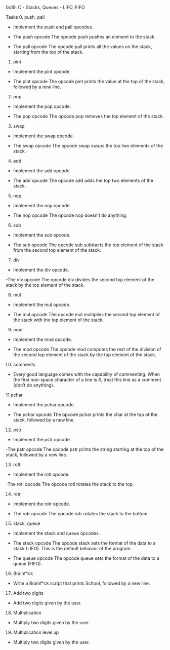 0x19. C - Stacks, Queues - LIFO, FIFO

Tasks
0. push, pall
- Implement the push and pall opcodes.

- The push opcode
The opcode push pushes an element to the stack.

- The pall opcode
The opcode pall prints all the values on the stack, starting from the top of the stack.

1. pint
- Implement the pint opcode.

- The pint opcode
The opcode pint prints the value at the top of the stack, followed by a new line.

2. pop
- Implement the pop opcode.

- The pop opcode
The opcode pop removes the top element of the stack.

3. swap
- Implement the swap opcode.

- The swap opcode
The opcode swap swaps the top two elements of the stack.

4. add
- Implement the add opcode.

- The add opcode
The opcode add adds the top two elements of the stack.

5. nop
- Implement the nop opcode.

- The nop opcode
The opcode nop doesn’t do anything.

6. sub
- Implement the sub opcode.

- The sub opcode
The opcode sub subtracts the top element of the stack from the second top element of the stack.

7. div
- Implement the div opcode.

-The div opcode
The opcode div divides the second top element of the stack by the top element of the stack.

8. mul
- Implement the mul opcode.

- The mul opcode
The opcode mul multiplies the second top element of the stack with the top element of the stack.

9. mod
- Implement the mod opcode.

- The mod opcode
The opcode mod computes the rest of the division of the second top element of the stack by the top element of the stack.

10. comments
- Every good language comes with the capability of commenting. When the first non-space character of a line is #, treat this line as a comment (don’t do anything).

11 pchar
- Implement the pchar opcode.

- The pchar opcode
The opcode pchar prints the char at the top of the stack, followed by a new line.

12. pstr
- Implement the pstr opcode.

-The pstr opcode
The opcode pstr prints the string starting at the top of the stack, followed by a new line.

13. rotl
- Implement the rotl opcode.

-The rotl opcode
The opcode rotl rotates the stack to the top.

14. rotr
- Implement the rotr opcode.

- The rotr opcode
The opcode rotr rotates the stack to the bottom.

15. stack, queue
- Implement the stack and queue opcodes.

- The stack opcode
The opcode stack sets the format of the data to a stack (LIFO). This is the default behavior of the program.

- The queue opcode
The opcode queue sets the format of the data to a queue (FIFO).

16. Brainf*ck
- Write a Brainf*ck script that prints School, followed by a new line.

17. Add two digits
- Add two digits given by the user.

18. Multiplication
- Multiply two digits given by the user.

19. Multiplication level up
- Multiply two digits given by the user.

